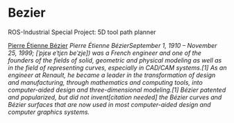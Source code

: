 Bezier
=======

ROS-Industrial Special Project: 5D tool path planner

[Pierre Étienne Bézier](https://en.wikipedia.org/wiki/Pierre_B%C3%A9zier) _Pierre Étienne BézierSeptember 1, 1910 – November 25, 1999; [ˈpjɛʁ eˈtjɛn beˈzje]) was a French engineer and one of the founders of the fields of solid, geometric and physical modeling as well as in the field of representing curves, especially in CAD/CAM systems.[1] As an engineer at Renault, he became a leader in the transformation of design and manufacturing, through mathematics and computing tools, into computer-aided design and three-dimensional modeling.[1]  Bézier patented and popularized, but did not invent[citation needed] the Bézier curves and Bézier surfaces that are now used in most computer-aided design and computer graphics systems._
